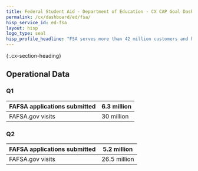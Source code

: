 ```yaml
---
title: Federal Student Aid - Department of Education - CX CAP Goal Dashboard
permalink: /cx/dashboard/ed/fsa/
hisp_service_id: ed-fsa
layout: hisp
logo_type: seal
hisp_profile_headline: "FSA serves more than 42 million customers and has a lending portfolio of more than 1.3 trillion dollars"
---
```


{:.cx-section-heading}

## Operational Data

### Q1

| FAFSA applications submitted | 6.3 million |
|------------------------------|-------------|
| FAFSA.gov visits             | 30 million  |


### Q2

| FAFSA applications submitted | 5.2 million  |
|------------------------------|--------------|
| FAFSA.gov visits             | 26.5 million |


